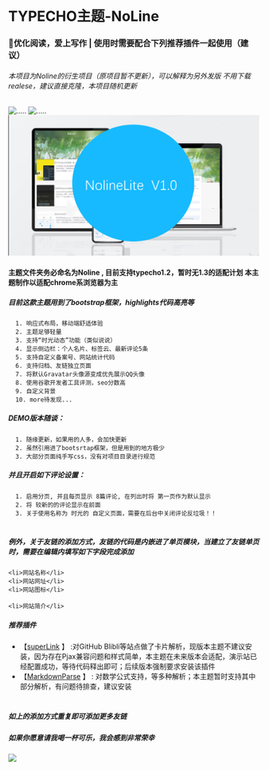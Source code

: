 # TYPECHO主题-NoLine
###  💬优化阅读，爱上写作  |  使用时需要配合下列推荐插件一起使用（建议）
###### 本项目为Noline的衍生项目（原项目暂不更新），可以解释为另外发版 不用下载realese，建议直接克隆，本项目随机更新
 ![.....](https://img.shields.io/github/downloads/qine233/NoLine-Typecho-theme/total.svg?style=flat-square)
 ![.....](https://img.shields.io/github/v/release/qine233/NoLine-Typecho-theme.svg?style=flat-square)
  ![.....](https://github.com/qine233/NoLineLite/blob/main/screenshot.png)
#### 主题文件夹务必命名为Noline , 目前支持typecho1.2，暂时无1.3的适配计划 本主题制作以适配chrome系浏览器为主
##### 目前这款主题用到了bootstrap框架，highlights代码高亮等
      1. 响应式布局，移动端舒适体验
      2. 主题足够轻量
      3. 支持“时光动态”功能（类似说说）
      4. 显示侧边栏：个人名片、标签云、最新评论5条
      5. 支持自定义备案号、网站统计代码
      6. 支持归档、友链独立页面
      7. 将默认Gravatar头像源变成优先展示QQ头像
      8. 使用谷歌开发者工具评测，seo分数高
      9. 自定义背景
      10. more待发现...
##### DEMO版本随谈：
      1. 随缘更新，如果用的人多，会加快更新
      2. 虽然引用进了bootsrtap框架，但是用到的地方极少
      3. 大部分页面纯手写css，没有对项目目录进行规范
##### 并且开启如下评论设置：
      1. 启用分页, 并且每页显示 8篇评论, 在列出时将 第一页作为默认显示
      2. 将 较新的的评论显示在前面
      3. 关于使用名称为 时光的 自定义页面，需要在后台中关闭评论反垃圾！！
# 
##### 例外，关于友链的添加方式，友链的代码是内嵌进了单页模块，当建立了友链单页时，需要在编辑内填写如下字段完成添加
```
<li>网站名称</li>
<li>网站网址</li>
<li>网站图标</li>

<li>网站简介</li>
```

##### 推荐插件
 - 【[superLink](https://github.com/ShangJixin/Typecho-Plugin-superLink/tree/main) 】 :对GitHub Blibli等站点做了卡片解析，现版本主题不建议安装，因为存在Pjax兼容问题和样式简单，本主题在未来版本会适配，演示站已经配置成功，等待代码释出即可；后续版本强制要求安装该插件
 -  【[MarkdownParse](https://github.com/mrgeneralgoo/typecho-markdown) 】 : 对数学公式支持，等多种解析；本主题暂时支持其中部分解析，有问题待排查，建议安装
# 
##### 如上的添加方式重复即可添加更多友链
##### 如果你愿意请我喝一杯可乐，我会感到非常荣幸
![](https://github.com/qine233/NoLineLite/blob/main/pay.png)

